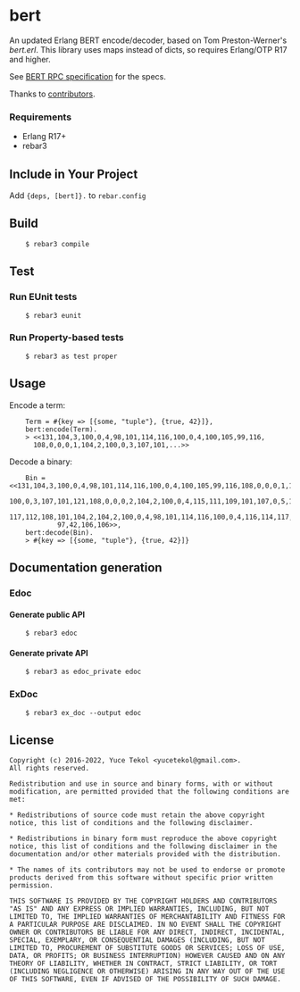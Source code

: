 # bert

An updated Erlang BERT encode/decoder, based on Tom Preston-Werner's *bert.erl*. This library uses maps instead of dicts, so requires Erlang/OTP R17 and higher.

See [BERT RPC specification](https://web.archive.org/web/20200413110437/http://bert-rpc.org/) for the specs.

Thanks to [contributors](CONTRIBUTORS).

### Requirements

- Erlang R17+
- rebar3


## Include in Your Project

Add `{deps, [bert]}.` to `rebar.config`


## Build

```
    $ rebar3 compile
```

## Test

### Run EUnit tests

```
    $ rebar3 eunit
```

### Run Property-based tests

```
    $ rebar3 as test proper
```

## Usage


Encode a term:

```
    Term = #{key => [{some, "tuple"}, {true, 42}]},
    bert:encode(Term).
    > <<131,104,3,100,0,4,98,101,114,116,100,0,4,100,105,99,116,
      108,0,0,0,1,104,2,100,0,3,107,101,...>>
```

Decode a binary:

```
    Bin = <<131,104,3,100,0,4,98,101,114,116,100,0,4,100,105,99,116,108,0,0,0,1,104,2,
            100,0,3,107,101,121,108,0,0,0,2,104,2,100,0,4,115,111,109,101,107,0,5,116,
            117,112,108,101,104,2,104,2,100,0,4,98,101,114,116,100,0,4,116,114,117,101,
            97,42,106,106>>,
    bert:decode(Bin).
    > #{key => [{some, "tuple"}, {true, 42}]}
```

## Documentation generation

### Edoc

#### Generate public API

```
    $ rebar3 edoc
```

#### Generate private API

```
    $ rebar3 as edoc_private edoc
```

### ExDoc

```
    $ rebar3 ex_doc --output edoc
```

## License

    Copyright (c) 2016-2022, Yuce Tekol <yucetekol@gmail.com>.
    All rights reserved.

    Redistribution and use in source and binary forms, with or without
    modification, are permitted provided that the following conditions are
    met:

    * Redistributions of source code must retain the above copyright
    notice, this list of conditions and the following disclaimer.

    * Redistributions in binary form must reproduce the above copyright
    notice, this list of conditions and the following disclaimer in the
    documentation and/or other materials provided with the distribution.

    * The names of its contributors may not be used to endorse or promote
    products derived from this software without specific prior written
    permission.

    THIS SOFTWARE IS PROVIDED BY THE COPYRIGHT HOLDERS AND CONTRIBUTORS
    "AS IS" AND ANY EXPRESS OR IMPLIED WARRANTIES, INCLUDING, BUT NOT
    LIMITED TO, THE IMPLIED WARRANTIES OF MERCHANTABILITY AND FITNESS FOR
    A PARTICULAR PURPOSE ARE DISCLAIMED. IN NO EVENT SHALL THE COPYRIGHT
    OWNER OR CONTRIBUTORS BE LIABLE FOR ANY DIRECT, INDIRECT, INCIDENTAL,
    SPECIAL, EXEMPLARY, OR CONSEQUENTIAL DAMAGES (INCLUDING, BUT NOT
    LIMITED TO, PROCUREMENT OF SUBSTITUTE GOODS OR SERVICES; LOSS OF USE,
    DATA, OR PROFITS; OR BUSINESS INTERRUPTION) HOWEVER CAUSED AND ON ANY
    THEORY OF LIABILITY, WHETHER IN CONTRACT, STRICT LIABILITY, OR TORT
    (INCLUDING NEGLIGENCE OR OTHERWISE) ARISING IN ANY WAY OUT OF THE USE
    OF THIS SOFTWARE, EVEN IF ADVISED OF THE POSSIBILITY OF SUCH DAMAGE.
